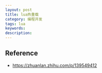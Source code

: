 ```yaml
---
layout: post
title: lua热重载
category: 编程开发
tags: lua
keywords: 
description: 
---
```




## Reference

* <https://zhuanlan.zhihu.com/p/139549412>
